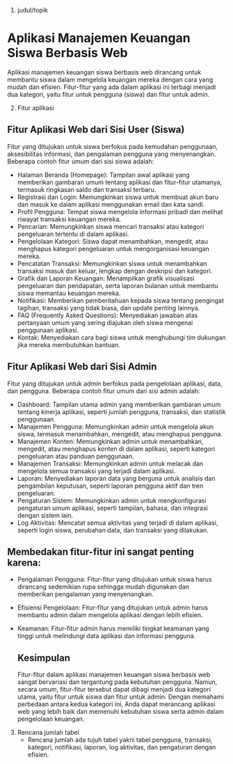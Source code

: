 1. judul/topik
# Aplikasi Manajemen Keuangan Siswa Berbasis Web
Aplikasi manajemen keuangan siswa berbasis web dirancang untuk membantu siswa dalam mengelola keuangan mereka dengan cara yang mudah dan efisien. Fitur-fitur yang ada dalam aplikasi ini terbagi menjadi dua kategori, yaitu fitur untuk pengguna (siswa) dan fitur untuk admin.

2. Fitur aplikasi
## Fitur Aplikasi Web dari Sisi User (Siswa)
Fitur yang ditujukan untuk siswa berfokus pada kemudahan penggunaan, aksesibilitas informasi, dan pengalaman pengguna yang menyenangkan. Beberapa contoh fitur umum dari sisi siswa adalah:

- Halaman Beranda (Homepage): Tampilan awal aplikasi yang memberikan gambaran umum tentang aplikasi dan fitur-fitur utamanya, termasuk ringkasan saldo dan transaksi terbaru.
- Registrasi dan Login: Memungkinkan siswa untuk membuat akun baru dan masuk ke dalam aplikasi menggunakan email dan kata sandi.
- Profil Pengguna: Tempat siswa mengelola informasi pribadi dan melihat riwayat transaksi keuangan mereka.
- Pencarian: Memungkinkan siswa mencari transaksi atau kategori pengeluaran tertentu di dalam aplikasi.
- Pengelolaan Kategori: Siswa dapat menambahkan, mengedit, atau menghapus kategori pengeluaran untuk mengorganisasi keuangan mereka.
- Pencatatan Transaksi: Memungkinkan siswa untuk menambahkan transaksi masuk dan keluar, lengkap dengan deskripsi dan kategori.
- Grafik dan Laporan Keuangan: Menampilkan grafik visualisasi pengeluaran dan pendapatan, serta laporan bulanan untuk membantu siswa memantau keuangan mereka.
- Notifikasi: Memberikan pemberitahuan kepada siswa tentang pengingat tagihan, transaksi yang tidak biasa, dan update penting lainnya.
- FAQ (Frequently Asked Questions): Menyediakan jawaban atas pertanyaan umum yang sering diajukan oleh siswa mengenai penggunaan aplikasi.
- Kontak: Menyediakan cara bagi siswa untuk menghubungi tim dukungan jika mereka membutuhkan bantuan.

## Fitur Aplikasi Web dari Sisi Admin
Fitur yang ditujukan untuk admin berfokus pada pengelolaan aplikasi, data, dan pengguna. Beberapa contoh fitur umum dari sisi admin adalah:

- Dashboard: Tampilan utama admin yang memberikan gambaran umum tentang kinerja aplikasi, seperti jumlah pengguna, transaksi, dan statistik penggunaan.
- Manajemen Pengguna: Memungkinkan admin untuk mengelola akun siswa, termasuk menambahkan, mengedit, atau menghapus pengguna.
- Manajemen Konten: Memungkinkan admin untuk menambahkan, mengedit, atau menghapus konten di dalam aplikasi, seperti kategori pengeluaran atau panduan penggunaan.
- Manajemen Transaksi: Memungkinkan admin untuk melacak dan mengelola semua transaksi yang terjadi dalam aplikasi.
- Laporan: Menyediakan laporan data yang berguna untuk analisis dan pengambilan keputusan, seperti laporan pengguna aktif dan tren pengeluaran.
- Pengaturan Sistem: Memungkinkan admin untuk mengkonfigurasi pengaturan umum aplikasi, seperti tampilan, bahasa, dan integrasi dengan sistem lain.
- Log Aktivitas: Mencatat semua aktivitas yang terjadi di dalam aplikasi, seperti login siswa, perubahan data, dan transaksi yang dilakukan.

## Membedakan fitur-fitur ini sangat penting karena:

- Pengalaman Pengguna: Fitur-fitur yang ditujukan untuk siswa harus dirancang sedemikian rupa sehingga mudah digunakan dan memberikan pengalaman yang menyenangkan.
- Efisiensi Pengelolaan: Fitur-fitur yang ditujukan untuk admin harus membantu admin dalam mengelola aplikasi dengan lebih efisien.
- Keamanan: Fitur-fitur admin harus memiliki tingkat keamanan yang tinggi untuk melindungi data aplikasi dan informasi pengguna.

  ## Kesimpulan
  Fitur-fitur dalam aplikasi manajemen keuangan siswa berbasis web sangat bervariasi dan tergantung pada kebutuhan pengguna. Namun, secara umum, fitur-fitur tersebut dapat dibagi menjadi dua kategori utama, yaitu fitur untuk siswa dan fitur untuk admin. Dengan memahami perbedaan antara kedua kategori ini, Anda dapat merancang aplikasi web yang lebih baik dan memenuhi kebutuhan siswa serta admin dalam pengelolaan keuangan.
  
3. Rencana jumlah tabel
   - Rencana jumlah ada tujuh tabel yakni tabel pengguna, transaksi, kategori, notifikasi, laporan, log aktivitas, dan pengaturan dengan efisien.

